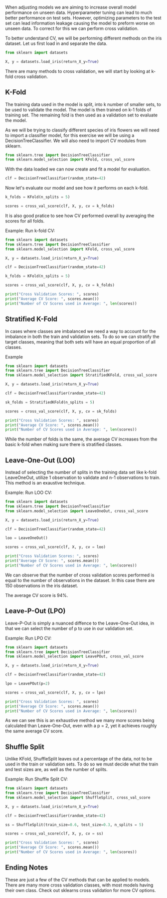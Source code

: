 
When adjusting models we are aiming to increase overall model performance on unseen data. Hyperparameter tuning can lead to much better performance on test sets. However, optimizing parameters to the test set can lead information leakage causing the model to preform worse on unseen data. To correct for this we can perform cross validation.

To better understand CV, we will be performing different methods on the iris dataset. Let us first load in and separate the data.

```python
from sklearn import datasets

X, y = datasets.load_iris(return_X_y=True)
```
There are many methods to cross validation, we will start by looking at k-fold cross validation.

## K-Fold
The training data used in the model is split, into k number of smaller sets, to be used to validate the model. The model is then trained on k-1 folds of training set. The remaining fold is then used as a validation set to evaluate the model.

As we will be trying to classify different species of iris flowers we will need to import a classifier model, for this exercise we will be using a DecisionTreeClassifier. We will also need to import CV modules from sklearn.
```python
from sklearn.tree import DecisionTreeClassifier
from sklearn.model_selection import KFold, cross_val_score
```
With the data loaded we can now create and fit a model for evaluation.
```python
clf = DecisionTreeClassifier(random_state=42)
```
Now let's evaluate our model and see how it performs on each k-fold.
```python
k_folds = KFold(n_splits = 5)

scores = cross_val_score(clf, X, y, cv = k_folds)
```
It is also good pratice to see how CV performed overall by averaging the scores for all folds.

Example:
Run k-fold CV:
```python
from sklearn import datasets
from sklearn.tree import DecisionTreeClassifier
from sklearn.model_selection import KFold, cross_val_score

X, y = datasets.load_iris(return_X_y=True)

clf = DecisionTreeClassifier(random_state=42)

k_folds = KFold(n_splits = 5)

scores = cross_val_score(clf, X, y, cv = k_folds)

print("Cross Validation Scores: ", scores)
print("Average CV Score: ", scores.mean())
print("Number of CV Scores used in Average: ", len(scores))
```


## Stratified K-Fold
In cases where classes are imbalanced we need a way to account for the imbalance in both the train and validation sets. To do so we can stratify the target classes, meaning that both sets will have an equal proportion of all classes.

Example
```python
from sklearn import datasets
from sklearn.tree import DecisionTreeClassifier
from sklearn.model_selection import StratifiedKFold, cross_val_score

X, y = datasets.load_iris(return_X_y=True)

clf = DecisionTreeClassifier(random_state=42)

sk_folds = StratifiedKFold(n_splits = 5)

scores = cross_val_score(clf, X, y, cv = sk_folds)

print("Cross Validation Scores: ", scores)
print("Average CV Score: ", scores.mean())
print("Number of CV Scores used in Average: ", len(scores))
```
While the number of folds is the same, the average CV increases from the basic k-fold when making sure there is stratified classes.

## Leave-One-Out (LOO)
Instead of selecting the number of splits in the training data set like k-fold LeaveOneOut, utilize 1 observation to validate and n-1 observations to train. This method is an exaustive technique.

Example:
Run LOO CV:
```python
from sklearn import datasets
from sklearn.tree import DecisionTreeClassifier
from sklearn.model_selection import LeaveOneOut, cross_val_score

X, y = datasets.load_iris(return_X_y=True)

clf = DecisionTreeClassifier(random_state=42)

loo = LeaveOneOut()

scores = cross_val_score(clf, X, y, cv = loo)

print("Cross Validation Scores: ", scores)
print("Average CV Score: ", scores.mean())
print("Number of CV Scores used in Average: ", len(scores))
```
We can observe that the number of cross validation scores performed is equal to the number of observations in the dataset. In this case there are 150 observations in the iris dataset.

The average CV score is 94%.

## Leave-P-Out (LPO)
Leave-P-Out is simply a nuanced diffence to the Leave-One-Out idea, in that we can select the number of p to use in our validation set.

Example:
Run LPO CV:
```python
from sklearn import datasets
from sklearn.tree import DecisionTreeClassifier
from sklearn.model_selection import LeavePOut, cross_val_score

X, y = datasets.load_iris(return_X_y=True)

clf = DecisionTreeClassifier(random_state=42)

lpo = LeavePOut(p=2)

scores = cross_val_score(clf, X, y, cv = lpo)

print("Cross Validation Scores: ", scores)
print("Average CV Score: ", scores.mean())
print("Number of CV Scores used in Average: ", len(scores))
```
As we can see this is an exhaustive method we many more scores being calculated than Leave-One-Out, even with a p = 2, yet it achieves roughly the same average CV score.


## Shuffle Split
Unlike KFold, ShuffleSplit leaves out a percentage of the data, not to be used in the train or validation sets. To do so we must decide what the train and test sizes are, as well as the number of splits.

Example:
Run Shuffle Split CV:
```python
from sklearn import datasets
from sklearn.tree import DecisionTreeClassifier
from sklearn.model_selection import ShuffleSplit, cross_val_score

X, y = datasets.load_iris(return_X_y=True)

clf = DecisionTreeClassifier(random_state=42)

ss = ShuffleSplit(train_size=0.6, test_size=0.3, n_splits = 5)

scores = cross_val_score(clf, X, y, cv = ss)

print("Cross Validation Scores: ", scores)
print("Average CV Score: ", scores.mean())
print("Number of CV Scores used in Average: ", len(scores))
```

## Ending Notes
These are just a few of the CV methods that can be applied to models. There are many more cross validation classes, with most models having their own class. Check out sklearns cross validation for more CV options.


<br><br>
